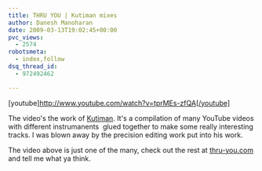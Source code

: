 ```yaml
---
title: THRU YOU | Kutiman mixes
author: Danesh Manoharan
date: 2009-03-13T19:02:45+00:00
pvc_views:
  - 2574
robotsmeta:
  - index,follow
dsq_thread_id:
  - 972492462

---
```

[youtube]http://www.youtube.com/watch?v=tprMEs-zfQA[/youtube]

The video's the work of [Kutiman][1]. It's a compilation of many YouTube videos with different instrumanents  glued together to make some really interesting tracks. I was blown away by the precision editing work put into his work.

The video above is just one of the many, check out the rest at [thru-you.com][1] and tell me what ya think.

 [1]: http://profile.myspace.com/index.cfm?fuseaction=user.viewprofile&friendid=50079118